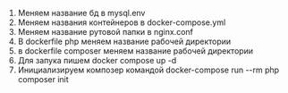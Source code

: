 1. Меняем название бд в mysql.env 
2. Меняем названия контейнеров в docker-compose.yml
3. Меняем название рутовой папки в nginx.conf
4. В dockerfile php меняем название рабочей директории
5. в dockerfile composer меняем название рабочей директории
6. Для запука пишем docker compose up -d
7. Инициализируем композер командой docker-compose run --rm php composer init   
